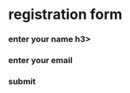 <!DOCTYPE html>
<html>
<head>
<title>HTML small Tag</title>
</head>
<body>
<h1>registration form</h1>
<h3>enter your name h3>
<h3>enter your email</h3>
 <h3>submit</h3>
</body>
</html>
